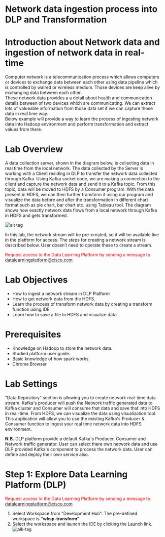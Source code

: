 # Network data ingestion process into DLP and Transformation


# **Introduction about Network data and ingestion of network data in real-time**

Computer network is a telecommunication process which allows computers or devices to exchange data between each other using data pipeline which is controlled by waired or wireless medium. Those devices are keep alive by exchanging data between each other. 
</br>
These network data provides a a detail about health and communication details between of two devices which are communicating. We can extract lots of valueable information from those data set if we can capture those data in real time way. 
</br>
Below example will provide a way to learn the process of ingesting network data into Hadoop environment and perform transformation and extract values from there.

# **Lab Overview**

A data collection server, shown in the diagram below, is collecting data in real time from the local network. The data collected by the Server is working with a Client residing in DLP to transfer the network data collected through Kafka. Using Kafka socket code, we are making a connection to the client and capture the network data and send it to a Kafka topic. From this topic, data will be moved to HDFS by a Consumer program. With the data present in HDFS, we can then further transform it using our program and visualize the data before and after the transformation in different chart format such as pie chart, bar chart etc. using Tableau tool. The diagram shows how exactly network data flows from a local network through Kafka in HDFS and gets transformed. 

![alt tag](https://github.com/CiscoDevNet/data-dev-learning-labs/blob/master/labs/net-data-ingest-trans/assets/images/flow1.png?raw=true)

In this lab, the network stream will be pre-created, so it will be available live in the platform for access. The steps for creating a network stream is described below. User doesn’t need to operate these to create a stream. 

<font color='red'>Request access to the Data Learning Platform by sending a message to:</font> [datalearningplatform@cisco.com](mailto:datalearningplatform@cisco.com)

# Lab Objectives

*	How to ingest a network stream in DLP Platform
*	How to get network data from the HDFS. 
*	Learn the process of transform network data by creating a transform function using IDE
* Learn how to save a file to HDFS and visualize data

# Prerequisites

*	Knowledge on Hadoop to store the network data.
*	Studied platform user guide.
*	Basic knowledge of how spark works.
*	Chrome Browser

# Lab Settings

"Data Repository" section is allowing you to create network real-time data stream. Kafka's producer will push the Network traffic generated data to Kafka cluster and Consumer will consume that data and save that into HDFS in real-time.
From HDFS, we can visualize the data using visualization tool. This application will allow you to use the existing Kafka's Producer & Consumer function to ingest your real time network data into HDFS environment.

<b>N.B.</b> DLP platform provide a default Kafka's Producer, Consumer and Network traffic generator. User can select there own network data and use DLP provided Kafka's component to process the network data. User can define and deploy their own service also. 

# Step 1: Explore Data Learning Platform (DLP)

<font color='red'>Request access to the Data Learning Platform by sending a message to:</font> [datalearningplatform@cisco.com](mailto:datalearningplatform@cisco.com)

1. Select Workspace from "Development Hub". The pre-defined workspace is <b>"wksp-transform"</b>
2. Select the workspace and launch the IDE by clicking the Launch link.
![alk-tag](https://github.com/CiscoDevNet/data-dev-learning-labs/blob/master/labs/net-data-ingest-trans/assets/images/WorkSpaceSelection.PNG?raw=true)
